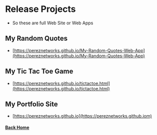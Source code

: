 # Release Projects

  - So these are full Web Site or Web Apps

## My Random Quotes
- [https://pereznetworks.github.io/My-Random-Quotes-Web-App](https://pereznetworks.github.io/My-Random-Quotes-Web-App)


## My Tic Tac Toe Game
- [https://pereznetworks.github.io/tictactoe.html](https://pereznetworks.github.io/tictactoe.html)


## My Portfolio Site
- [https://pereznetworks.github.io](https://pereznetworks.github.iom)


#### [Back Home](README.md)
